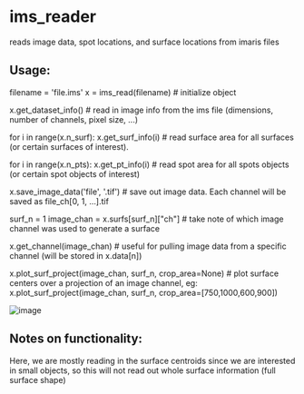# ims_reader
reads image data, spot locations, and surface locations from imaris files

## Usage:
filename = 'file.ims'
x = ims_read(filename) # initialize object

x.get_dataset_info() # read in image info from the ims file (dimensions, number of channels, pixel size, ...)

for i in range(x.n_surf):
  x.get_surf_info(i) # read surface area for all surfaces (or certain surfaces of interest). 

for i in range(x.n_pts):
  x.get_pt_info(i)   # read spot area for all spots objects (or certain spot objects of interest)

x.save_image_data('file', '.tif') # save out image data. Each channel will be saved as file_ch[0, 1, ...].tif

surf_n = 1
image_chan = x.surfs[surf_n]["ch"] # take note of which image channel was used to generate a surface

x.get_channel(image_chan) # useful for pulling image data from a specific channel (will be stored in x.data[n])

x.plot_surf_project(image_chan, surf_n, crop_area=None) # plot surface centers over a projection of an image channel, eg:
x.plot_surf_project(image_chan, surf_n, crop_area=[750,1000,600,900])

![image](https://github.com/caylamiller/ims_reader/assets/26422897/27555890-1321-4681-a716-fd99bb69a323)

## Notes on functionality:
Here, we are mostly reading in the surface centroids since we are interested in small objects, so this will not read out whole surface information (full surface shape)
